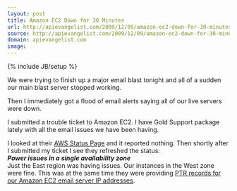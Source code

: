 ```yaml
---
layout: post
title: Amazon EC2 Down for 30 Minutes
url: http://apievangelist.com/2009/12/09/amazon-ec2-down-for-30-minutes/
source: http://apievangelist.com/2009/12/09/amazon-ec2-down-for-30-minutes/
domain: apievangelist.com
image: 
---
```

{% include JB/setup %}<p>We were trying to finish up a major email blast tonight and all of a sudden our main blast server stopped working.<p></p>
Then I immediately got a flood of email alerts saying all of our live servers were down.<p></p>
I submitted a trouble ticket to Amazon EC2. I have Gold Support package lately with all the email issues we have been having.<p></p>
I looked at their <a href="http://status.aws.amazon.com/">AWS Status Page</a> and it reported nothing. Then shortly after I submitted my ticket I see they refreshed the status:
<div><em><strong>Power issues in a single availability zone</strong></em></div>
<div><em><strong>
</strong></em></div>
<div>Just the East region was having issues. Our instances in the West zone were fine. This was at the same time they were providing <a href="http://www.kinlane.com/?p=1053">PTR records for our Amazon EC2 email server IP addresses</a>.</div>
</p>
